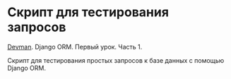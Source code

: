 # Скрипт для тестирования запросов

[Devman](https://dvmn.org/modules/). Django ORM. Первый урок. Часть 1.

Скрипт для тестирования простых запросов к базе данных с помощью Django ORM.

